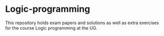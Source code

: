 # Logic-programming

This repository holds exam papers and solutions as well as extra exercises for the course Logic programming at the UG.
